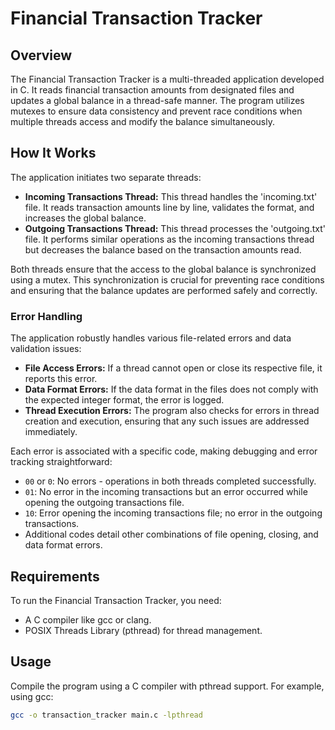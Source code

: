 # Financial Transaction Tracker

## Overview
The Financial Transaction Tracker is a multi-threaded application developed in C. It reads financial transaction amounts from designated files and updates a global balance in a thread-safe manner. The program utilizes mutexes to ensure data consistency and prevent race conditions when multiple threads access and modify the balance simultaneously.

## How It Works
The application initiates two separate threads:
- **Incoming Transactions Thread:** This thread handles the 'incoming.txt' file. It reads transaction amounts line by line, validates the format, and increases the global balance.
- **Outgoing Transactions Thread:** This thread processes the 'outgoing.txt' file. It performs similar operations as the incoming transactions thread but decreases the balance based on the transaction amounts read.

Both threads ensure that the access to the global balance is synchronized using a mutex. This synchronization is crucial for preventing race conditions and ensuring that the balance updates are performed safely and correctly.

### Error Handling
The application robustly handles various file-related errors and data validation issues:
- **File Access Errors:** If a thread cannot open or close its respective file, it reports this error.
- **Data Format Errors:** If the data format in the files does not comply with the expected integer format, the error is logged.
- **Thread Execution Errors:** The program also checks for errors in thread creation and execution, ensuring that any such issues are addressed immediately.

Each error is associated with a specific code, making debugging and error tracking straightforward:
- `00` or `0`: No errors - operations in both threads completed successfully.
- `01`: No error in the incoming transactions but an error occurred while opening the outgoing transactions file.
- `10`: Error opening the incoming transactions file; no error in the outgoing transactions.
- Additional codes detail other combinations of file opening, closing, and data format errors.

## Requirements
To run the Financial Transaction Tracker, you need:
- A C compiler like gcc or clang.
- POSIX Threads Library (pthread) for thread management.

## Usage
Compile the program using a C compiler with pthread support. For example, using gcc:
```bash
gcc -o transaction_tracker main.c -lpthread
